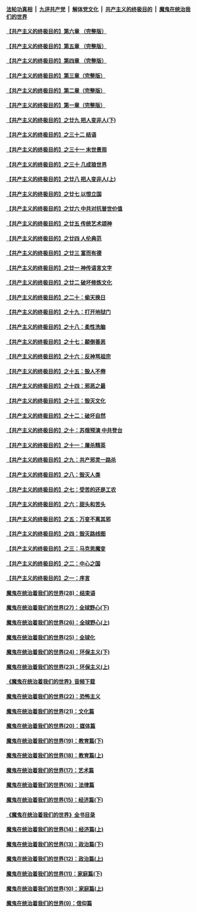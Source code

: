 ####  [法轮功真相](../../../../basic/blob/master/README.md?t=12182139) &nbsp;|&nbsp; [九评共产党](../../../../9ping.md/blob/master/README.md?t=12182139) &nbsp;|&nbsp; [解体党文化](../../../../jtdwh.md/blob/master/README.md?t=12182139)  &nbsp;|&nbsp; [共产主义的终极目的](../../../../gczydzjmd.md/blob/master/README.md?t=12182139) &nbsp;|&nbsp; [魔鬼在统治我们的世界](../../../../mgztzwmdsj.md/blob/master/README.md?t=12182139) 

#### [【共产主义的终极目的】第六章 （完整版）](../pages/nsc422/n11428913.md?t=12182139) 

#### [【共产主义的终极目的】第五章 （完整版）](../pages/nsc422/n11428912.md?t=12182139) 

#### [【共产主义的终极目的】第四章 （完整版）](../pages/nsc422/n11428907.md?t=12182139) 

#### [【共产主义的终极目的】第三章（完整版）](../pages/nsc422/n11428848.md?t=12182139) 

#### [【共产主义的终极目的】第二章（完整版）](../pages/nsc422/n11428831.md?t=12182139) 

#### [【共产主义的终极目的】第一章（完整版）](../pages/nsc422/n11417651.md?t=12182139) 

#### [【共产主义的终极目的】之廿九 把人变非人(下)](../pages/nsc422/n11344140.md?t=12182139) 

#### [【共产主义的终极目的】之三十二 结语](../pages/nsc422/n11360535.md?t=12182139) 

#### [【共产主义的终极目的】之三十一 末世景观](../pages/nsc422/n11351129.md?t=12182139) 

#### [【共产主义的终极目的】之三十 几成狼世界](../pages/nsc422/n11348280.md?t=12182139) 

#### [【共产主义的终极目的】之廿八 把人变非人(上)](../pages/nsc422/n11340492.md?t=12182139) 

#### [【共产主义的终极目的】之廿七 以恨立国](../pages/nsc422/n11336944.md?t=12182139) 

#### [【共产主义的终极目的】之廿六 中共对抗普世价值](../pages/nsc422/n11324785.md?t=12182139) 

#### [【共产主义的终极目的】之廿五 传统艺术颂神](../pages/nsc422/n11296396.md?t=12182139) 

#### [【共产主义的终极目的】之廿四 人伦典范](../pages/nsc422/n11296397.md?t=12182139) 

#### [【共产主义的终极目的】之廿三 富而有德](../pages/nsc422/n11283598.md?t=12182139) 

#### [【共产主义的终极目的】之廿一 神传语言文字](../pages/nsc422/n11263265.md?t=12182139) 

#### [【共产主义的终极目的】之廿二 破坏修炼文化](../pages/nsc422/n11245728.md?t=12182139) 

#### [【共产主义的终极目的】之二十：偷天换日](../pages/nsc422/n11238846.md?t=12182139) 

#### [【共产主义的终极目的】之十九：打开地狱门](../pages/nsc422/n11206376.md?t=12182139) 

#### [【共产主义的终极目的】之十八：柔性洗脑](../pages/nsc422/n11199994.md?t=12182139) 

#### [【共产主义的终极目的】之十七：颠倒善恶](../pages/nsc422/n11179782.md?t=12182139) 

#### [【共产主义的终极目的】之十六：反神骂祖宗](../pages/nsc422/n11166798.md?t=12182139) 

#### [【共产主义的终极目的】之十五：毁人不倦](../pages/nsc422/n11166792.md?t=12182139) 

#### [【共产主义的终极目的】之十四：邪恶之最](../pages/nsc422/n11150249.md?t=12182139) 

#### [【共产主义的终极目的】之十三：毁灭文化](../pages/nsc422/n11135227.md?t=12182139) 

#### [【共产主义的终极目的】之十二：破坏自然](../pages/nsc422/n11135214.md?t=12182139) 

#### [【共产主义的终极目的】之十：苏俄预演 中共登台](../pages/nsc422/n11118424.md?t=12182139) 

#### [【共产主义的终极目的】之十一：屠杀精英](../pages/nsc422/n11118442.md?t=12182139) 

#### [【共产主义的终极目的】之九：共产邪灵一路杀](../pages/nsc422/n11114139.md?t=12182139) 

#### [【共产主义的终极目的】之八：毁灭人类](../pages/nsc422/n11108503.md?t=12182139) 

#### [【共产主义的终极目的】之七：受苦的还是工农](../pages/nsc422/n11101809.md?t=12182139) 

#### [【共产主义的终极目的】之六：甜头和苦头](../pages/nsc422/n11096971.md?t=12182139) 

#### [【共产主义的终极目的】之五：万变不离其邪](../pages/nsc422/n11091285.md?t=12182139) 

#### [【共产主义的终极目的】之四：毁灭路线图](../pages/nsc422/n11086284.md?t=12182139) 

#### [【共产主义的终极目的】之三：马克思魔变](../pages/nsc422/n11061941.md?t=12182139) 

#### [【共产主义的终极目的】之二：中心之国](../pages/nsc422/n11047728.md?t=12182139) 

#### [【共产主义的终极目的】之一：序言](../pages/nsc422/n11086077.md?t=12182139) 

#### [魔鬼在统治着我们的世界(28)：结束语](../pages/nsc422/n10936246.md?t=12182139) 

#### [魔鬼在统治着我们的世界(27)：全球野心(下)](../pages/nsc422/n10928319.md?t=12182139) 

#### [魔鬼在统治着我们的世界(26)：全球野心(上)](../pages/nsc422/n10900318.md?t=12182139) 

#### [魔鬼在统治着我们的世界(25)：全球化](../pages/nsc422/n10788205.md?t=12182139) 

#### [魔鬼在统治着我们的世界(24)：环保主义(下)](../pages/nsc422/n10695307.md?t=12182139) 

#### [魔鬼在统治着我们的世界(23)：环保主义(上)](../pages/nsc422/n10688613.md?t=12182139) 

#### [《魔鬼在统治着我们的世界》音频下载](../pages/nsc422/n10635553.md?t=12182139) 

#### [魔鬼在统治着我们的世界(22)：恐怖主义](../pages/nsc422/n10614727.md?t=12182139) 

#### [魔鬼在统治着我们的世界(21)：文化篇](../pages/nsc422/n10597706.md?t=12182139) 

#### [魔鬼在统治着我们的世界(20)：媒体篇](../pages/nsc422/n10586579.md?t=12182139) 

#### [魔鬼在统治着我们的世界(19)：教育篇(下)](../pages/nsc422/n10564808.md?t=12182139) 

#### [魔鬼在统治着我们的世界(18)：教育篇(上)](../pages/nsc422/n10526970.md?t=12182139) 

#### [魔鬼在统治着我们的世界(17)：艺术篇](../pages/nsc422/n10499093.md?t=12182139) 

#### [魔鬼在统治着我们的世界(16)：法律篇](../pages/nsc422/n10485969.md?t=12182139) 

#### [魔鬼在统治着我们的世界(15)：经济篇(下)](../pages/nsc422/n10469975.md?t=12182139) 

#### [《魔鬼在统治着我们的世界》全书目录](../pages/nsc422/n10464261.md?t=12182139) 

#### [魔鬼在统治着我们的世界(14)：经济篇(上)](../pages/nsc422/n10457370.md?t=12182139) 

#### [魔鬼在统治着我们的世界(13)：政治篇(下)](../pages/nsc422/n10448270.md?t=12182139) 

#### [魔鬼在统治着我们的世界(12)：政治篇(上)](../pages/nsc422/n10444576.md?t=12182139) 

#### [魔鬼在统治着我们的世界(11)：家庭篇(下)](../pages/nsc422/n10440961.md?t=12182139) 

#### [魔鬼在统治着我们的世界(10)：家庭篇(上)](../pages/nsc422/n10435448.md?t=12182139) 

#### [魔鬼在统治着我们的世界(9)：信仰篇](../pages/nsc422/n10432159.md?t=12182139) 

